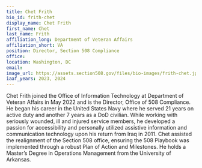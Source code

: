 ```yaml
---
title: Chet Frith
bio_id: frith-chet
display_name: Chet Frith
first_name: Chet
last_name: Frith
affiliation_long: Department of Veteran Affairs
affiliation_short: VA
position: Director, Section 508 Compliance
office: 
location: Washington, DC
email: 
image_url: https://assets.section508.gov/files/bio-images/frith-chet.jpg
iaaf_years: 2023, 2024
---
```

Chet Frith joined the Office of Information Technology at Department of Veteran Affairs in May 2022 and is the Director, Office of 508 Compliance. He began his career in the United States Navy where he served 21 years on active duty and another 7 years as a DoD civilian. While working with seriously wounded, ill and injured service members, he developed a passion for accessibility and personally utilized assistive information and communication technology upon his return from Iraq in 2011. Chet assisted the realignment of the Section 508 office, ensuring the 508 Playbook was implemented through a robust Plan of Action and Milestones. He holds a Master’s Degree in Operations Management from the University of Arkansas.